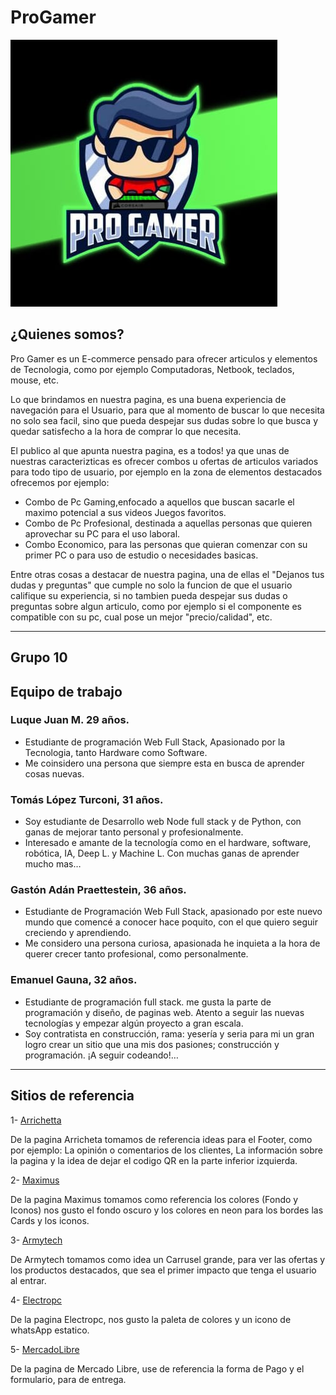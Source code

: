 # ProGamer

<img alt="pro-gamer-logo" src="./design/proGamer_logo.png">

## ¿Quienes somos?

Pro Gamer es un E-commerce pensado para ofrecer articulos y elementos de Tecnologia, como por ejemplo Computadoras, Netbook, teclados, mouse, etc.

Lo que brindamos en nuestra pagina, es una buena experiencia de navegación para el Usuario, para que al momento de buscar lo que necesita no solo sea facil, sino que pueda despejar sus dudas sobre lo que busca y quedar satisfecho a la hora de comprar lo que necesita.

El publico al que apunta nuestra pagina, es a todos! ya que unas de nuestras caracterizticas es ofrecer combos u ofertas de articulos variados para todo tipo de usuario, por ejemplo en la zona de elementos destacados ofrecemos por ejemplo: 
- Combo de Pc Gaming,enfocado a aquellos que buscan sacarle el maximo potencial a sus videos Juegos favoritos.
- Combo de Pc Profesional, destinada a aquellas personas que quieren aprovechar su PC para el uso laboral.
- Combo Economico, para las personas que quieran comenzar con su primer PC o para uso de estudio o necesidades basicas.

Entre otras cosas a destacar de nuestra pagina, una de ellas el "Dejanos tus dudas y preguntas" que cumple no solo la funcion de que el usuario califique su experiencia, si no tambien pueda despejar sus dudas o preguntas sobre algun articulo, como por ejemplo si el componente es compatible con su pc, cual pose un mejor "precio/calidad", etc.

***

## Grupo 10

## Equipo de trabajo

### Luque Juan M. 29 años.
- Estudiante de programación Web Full Stack, Apasionado por la Tecnologia, tanto Hardware como Software.
- Me coinsidero una persona que siempre esta en busca de aprender cosas nuevas.

### Tomás López Turconi, 31 años.
- Soy estudiante de Desarrollo web Node full stack y de Python, con ganas de mejorar tanto personal y profesionalmente.
- Interesado e amante de la tecnología como en el hardware, software, robótica, IA, Deep L. y Machine L. Con muchas ganas de aprender mucho mas…

### Gastón Adán Praettestein, 36 años.
- Estudiante de Programación Web Full Stack, apasionado por este nuevo mundo que comencé a conocer hace poquito, con el que quiero seguir creciendo y aprendiendo.
- Me considero una persona curiosa, apasionada he inquieta a la hora de querer crecer tanto profesional, como personalmente.

### Emanuel Gauna, 32 años.
- Estudiante de programación full stack. me gusta la parte de programación y diseño, de paginas web. Atento a seguir las nuevas tecnologías y empezar algún proyecto a gran escala.
- Soy contratista en construcción, rama: yesería y seria para mi un gran logro crear un sitio que una mis dos pasiones; construcción y programación. ¡A seguir codeando!…

***

## Sitios de referencia

1- [Arrichetta](https://www.arrichetta.com.ar/)

De la pagina Arricheta tomamos de referencia ideas para el Footer, como por ejemplo: La opinión o comentarios de los clientes, La información sobre la pagina y la idea de dejar el codigo QR en la parte inferior izquierda.

2- [Maximus](https://www.maximus.com.ar/)

De la pagina Maximus tomamos como referencia los colores  (Fondo y Iconos)
nos gusto el fondo oscuro y los colores en neon para los bordes las Cards y los iconos.

3- [Armytech](https://www.armytech.com.ar/)

De Armytech tomamos como idea un Carrusel grande, para ver las ofertas y los productos destacados, que sea el primer impacto que tenga el usuario al entrar.

4- [Electropc](https://electropc.com.ar/)

De la pagina Electropc, nos gusto la paleta de colores y un icono de whatsApp estatico.

5- [MercadoLibre](https://www.mercadolibre.com.ar/)

De la pagina de Mercado Libre, use de referencia la forma de Pago y el formulario, para de entrega.











